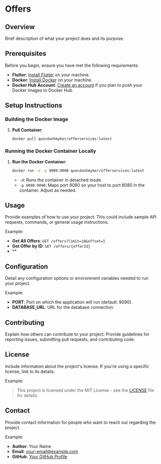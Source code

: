# Offers

## Overview

Brief description of what your project does and its purpose.

## Prerequisites

Before you begin, ensure you have met the following requirements:
- **Flutter**: [Install Flutter](https://www.docker.com/products/docker-desktop) on your machine.
- **Docker**: [Install Docker](https://www.docker.com/products/docker-desktop) on your machine.
- **Docker Hub Account**: [Create an account](https://hub.docker.com/) if you plan to push your Docker images to Docker Hub.

## Setup Instructions

### Building the Docker Image

1. **Pull Container**:
    ```bash
    docker pull quocdanhmyker/offerservices:latest
    ```

### Running the Docker Container Locally

1. **Run the Docker Container**:
    ```bash
    docker run -d -p 9090:9090 quocdanhmyker/offerservices:latest
    ```
    - `-d`: Runs the container in detached mode.
    - `-p 9090:9090`: Maps port 8080 on your host to port 8080 in the container. Adjust as needed.

## Usage

Provide examples of how to use your project. This could include sample API requests, commands, or general usage instructions.

Example:
- **Get All Offers**: `GET /offers?limit=10&offset=1`
- **Get Offer by ID**: `GET /offers/{offerId}`
- **

## Configuration

Detail any configuration options or environment variables needed to run your project.

Example:
- **PORT**: Port on which the application will run (default: 9090).
- **DATABASE_URL**: URL for the database connection.

## Contributing

Explain how others can contribute to your project. Provide guidelines for reporting issues, submitting pull requests, and contributing code.

## License

Include information about the project's license. If you're using a specific license, link to its details.

Example:
> This project is licensed under the MIT License - see the [LICENSE](LICENSE) file for details.

## Contact

Provide contact information for people who want to reach out regarding the project.

Example:
- **Author**: Your Name
- **Email**: your-email@example.com
- **GitHub**: [Your GitHub Profile](https://github.com/your-username)
